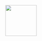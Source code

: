 <div id="header" align="center">
  <img src="https://i.gifer.com/5Tz.gif" width="100"/>
</div>

<!---
iCount/iCount is a ✨ special ✨ repository because its `README.md` (this file) appears on your GitHub profile.
You can click the Preview link to take a look at your changes.
--->
